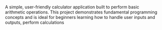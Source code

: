 A simple, user-friendly calculator application built to perform basic arithmetic operations. This project demonstrates fundamental programming concepts and is ideal for beginners learning how to handle user inputs and outputs, perform calculations
